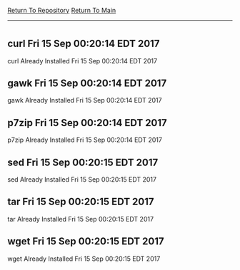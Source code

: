 [Return To Repository](https://github.com/deathbybandaid/piholeparser/)
[Return To Main](https://github.com/deathbybandaid/piholeparser/blob/master/RecentRunLogs/Mainlog.md)
____________________________________
# 
## curl Fri 15 Sep 00:20:14 EDT 2017
curl Already Installed Fri 15 Sep 00:20:14 EDT 2017
## gawk Fri 15 Sep 00:20:14 EDT 2017
gawk Already Installed Fri 15 Sep 00:20:14 EDT 2017
## p7zip Fri 15 Sep 00:20:14 EDT 2017
p7zip Already Installed Fri 15 Sep 00:20:14 EDT 2017
## sed Fri 15 Sep 00:20:15 EDT 2017
sed Already Installed Fri 15 Sep 00:20:15 EDT 2017
## tar Fri 15 Sep 00:20:15 EDT 2017
tar Already Installed Fri 15 Sep 00:20:15 EDT 2017
## wget Fri 15 Sep 00:20:15 EDT 2017
wget Already Installed Fri 15 Sep 00:20:15 EDT 2017
